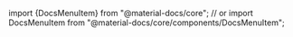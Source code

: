 import {DocsMenuItem} from "@material-docs/core";
// or
import DocsMenuItem from "@material-docs/core/components/DocsMenuItem";
